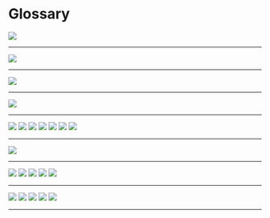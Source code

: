 # Glossary

<img src="./photos/1.png" />



------
<img src="./photos/2.png" />

------
<img src="./photos/3.png" />

------

<img src="./photos/4.png" />

------

<img src="./photos/51.png" />
<img src="./photos/52.png" />
<img src="./photos/53.png" />
<img src="./photos/54.png" />
<img src="./photos/55.png" />
<img src="./photos/56.png" />
<img src="./photos/57.png" />

------
<img src="./photos/6.png" />

------

<img src="./photos/7.png" />
<img src="./photos/71.png" />
<img src="./photos/72.png" />
<img src="./photos/73.png" />
<img src="./photos/74.png" />

------

<img src="./photos/8.png" />
<img src="./photos/81.png" />
<img src="./photos/82.png" />
<img src="./photos/83.png" />
<img src="./photos/84.png" />

------

